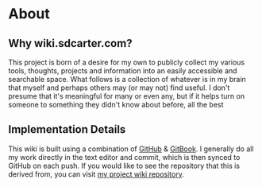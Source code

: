 # About

## Why wiki.sdcarter.com?

This project is born of a desire for my own to publicly collect my various tools, thoughts, projects and information into an easily accessible and searchable space. What follows is a collection of whatever is in my brain that myself and perhaps others may \(or may not\) find useful. I don't presume that it's meaningful for many or even any, but if it helps turn on someone to something they didn't know about before, all the best

## Implementation Details

This wiki is built using a combination of [GitHub](https://www.github.com) & [GitBook](httsp://www.gitbook.com). I generally do all my work directly in the text editor and commit, which is then synced to GitHub on each push. If you would like to see the repository that this is derived from, you can visit [my project wiki repository](https://www.github.com/sdcarter/wiki).


